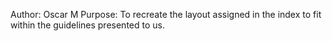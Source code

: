 Author: Oscar M
Purpose: To recreate the layout assigned in the index to fit within the guidelines presented to us.
